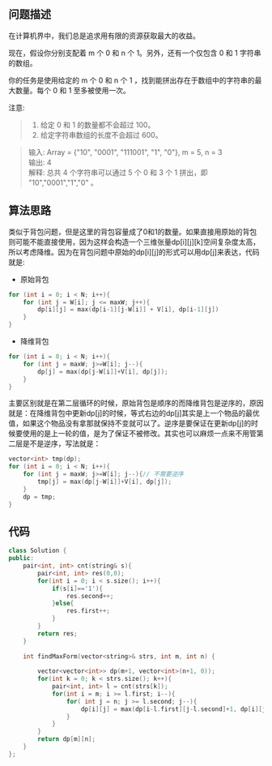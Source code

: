 ## 问题描述
在计算机界中，我们总是追求用有限的资源获取最大的收益。

现在，假设你分别支配着 m 个 0 和 n 个 1。另外，还有一个仅包含 0 和 1 字符串的数组。

你的任务是使用给定的 m 个 0 和 n 个 1 ，找到能拼出存在于数组中的字符串的最大数量。每个 0 和 1 至多被使用一次。

注意:

> 1. 给定 0 和 1 的数量都不会超过 100。
> 2. 给定字符串数组的长度不会超过 600。

> 输入: Array = {"10", "0001", "111001", "1", "0"}, m = 5, n = 3  
输出: 4    
解释: 总共 4 个字符串可以通过 5 个 0 和 3 个 1 拼出，即 "10","0001","1","0" 。

## 算法思路

类似于背包问题，但是这里的背包容量成了0和1的数量。如果直接用原始的背包则可能不能直接使用，因为这样会构造一个三维张量dp[i][j][k]空间复杂度太高，所以考虑降维。因为在背包问题中原始的dp[i][j]的形式可以用dp[j]来表达，代码就是:
* 原始背包

```c++
for (int i = 0; i < N; i++){
    for (int j = W[i]; j <= maxW; j++){
        dp[i][j] = max(dp[i-1][j-W[i]] + V[i], dp[i-1][j])
    }
}
```
* 降维背包

```c++
for (int i = 0; i < N; i++){
    for (int j = maxW; j>=W[i]; j--){
        dp[j] = max(dp[j-W[i]]+V[i], dp[j]);
    }
}
```
主要区别就是在第二层循环的时候，原始背包是顺序的而降维背包是逆序的，原因就是：在降维背包中更新dp[j]的时候，等式右边的dp[j]其实是上一个物品的最优值，如果这个物品没有拿那就保持不变就可以了。逆序是要保证在更新dp[j]的时候要使用的是上一轮的值，是为了保证不被修改。其实也可以麻烦一点来不用管第二层是不是逆序，写法就是：
```c++
vector<int> tmp(dp);
for (int i = 0; i < N; i++){
    for (int j = maxW; j>=W[i]; j--){// 不需要逆序
        tmp[j] = max(dp[j-W[i]]+V[i], dp[j]);
    }
    dp = tmp;
}
```
## 代码

```c++
class Solution {
public:
    pair<int, int> cnt(string& s){
        pair<int, int> res(0,0);
        for(int i = 0; i < s.size(); i++){
            if(s[i]=='1'){
                res.second++;
            }else{
                res.first++;
            }
        }
        return res;
    }
    
    int findMaxForm(vector<string>& strs, int m, int n) {
        
        vector<vector<int>> dp(m+1, vector<int>(n+1, 0));
        for(int k = 0; k < strs.size(); k++){
            pair<int, int> l = cnt(strs[k]);
            for(int i = m; i >= l.first; i--){
                for( int j = n; j >= l.second; j--){
                    dp[i][j] = max(dp[i-l.first][j-l.second]+1, dp[i][j]);
                }
            }
        }
        return dp[m][n];
    }
};
```